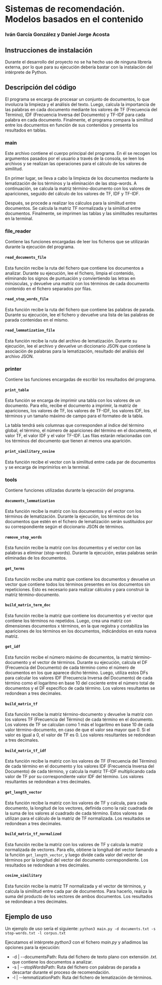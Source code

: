 # Sistemas de recomendación. Modelos basados en el contenido

### Iván García González y Daniel Jorge Acosta

## Instrucciones de instalación

Durante el desarrollo del proyecto no se ha hecho uso de ninguna librería externa, por lo que para su ejecución debería bastar con la instalación del intérprete de Python.

## Descripción del código

El programa se encarga de procesar un conjunto de documentos, lo que involucra la limpieza y el análisis del texto. Luego, calcula la importancia de las palabras en cada documento mediante los valores de TF (Frecuencia del Término), IDF (Frecuencia Inversa del Documento) y TF-IDF para cada palabra en cada documento. Finalmente, el programa compara la similitud entre los documentos en función de sus contenidos y presenta los resultados en tablas.

### main

Este archivo contiene el cuerpo principal del programa. En él se recogen los argumentos pasados por el usuario a través de la consola, se leen los archivos y se realizan las operaciones para el cálculo de los valores de similitud.

En primer lugar, se lleva a cabo la limpieza de los documentos mediante la lematización de los términos y la eliminación de las stop-words. A continuación, se calcula la matriz término-documento con los valores de apariciones, seguido del cálculo de los valores de TF, IDF y TF-IDF.

Después, se procede a realizar los cálculos para la similitud entre documentos. Se calcula la matriz TF normalizada y la similitud entre documentos. Finalmente, se imprimen las tablas y las similitudes resultantes en la terminal.

### file_reader

Contiene las funciones encargadas de leer los ficheros que se utilizarán durante la ejecución del programa.

#### `read_documents_file`

Esta función recibe la ruta del fichero que contiene los documentos a analizar. Durante su ejecución, lee el fichero, limpia el contenido, eliminando los signos de puntuación y conviertiendo las letras en minúsculas, y devuelve una matriz con los términos de cada documento contenido en el fichero separados por filas.

#### `read_stop_words_file`

Esta función recibe la ruta del fichero que contiene las palabras de parada. Durante su ejecución, lee el fichero y devuelve una lista de las palabras de parada contenidas en el mismo.

#### `read_lemmatization_file`

Esta función recibe la ruta del archivo de lematización. Durante su ejecución, lee el archivo y devuelve un diccionario JSON que contiene la asociación de palabras para la lematización, resultado del análisis del archivo JSON.

### printer

Contiene las funciones encargadas de escribir los resultados del programa.

#### `print_table`

Esta función se encarga de imprimir una tabla con los valores de un documento. Para ello, recibe el documento a imprimir, la matriz de apariciones, los valores de TF, los valores de TF-IDF, los valores IDF, los términos y un tamaño máximo de campo para el formateo de la tabla.

La tabla tendrá seis columnas que corresponden al índice del término global, el término, el número de apariciones del término en el documento, el valor TF, el valor IDF y el valor TF-IDF. Las filas estarán relacionadas con los términos del documento que tienen al menos una aparición.

#### `print_similitary_cosine`

Esta función recibe el vector con la similitud entre cada par de documentos y se encarga de imprimirlos en la terminal.

### tools

Contiene funciones utilizadas durante la ejecución del programa.

#### `documents_lemmatization`

Esta función recibe la matriz con los documentos y el vector con los términos de lematización. Durante la ejecución, los términos de los documentos que estén en el fichero de lematización serán sustituidos por su correspondiente según el diccionario JSON de términos.

#### `remove_stop_words`

Esta función recibe la matriz con los documentos y el vector con las palabras a eliminar (stop-words). Durante la ejecución, estas palabras serán eliminadas de los documentos.

#### `get_terms`

Esta función recibe una matriz que contiene los documentos y devuelve un vector que contiene todos los términos presentes en los documentos sin repeticiones. Esto es necesario para realizar cálculos y para construir la matriz término-documento.

#### `build_matrix_term_doc`

Esta función recibe la matriz que contiene los documentos y el vector que contiene los términos no repetidos. Luego, crea una matriz con dimensiones documentos x términos, en la que registra y contabiliza las apariciones de los términos en los documentos, indicándolos en esta nueva matriz.

#### `get_idf`

Esta función recibe el número máximo de documentos, la matriz término-documento y el vector de términos. Durante su ejecución, calcula el DF (Frecuencia del Documento) de cada término como el número de documentos en los que aparece dicho término. Luego, utiliza estos DFs para calcular los valores IDF (Frecuencia Inversa del Documento) de cada término como el logaritmo en base 10 del cociente entre el número total de documentos y el DF específico de cada término. Los valores resultantes se redondean a tres decimales.

#### `build_matrix_tf`

Esta función recibe la matriz término-documento y devuelve la matriz con los valores TF (Frecuencia del Término) de cada término en el documento. Los valores de TF se calculan como 1 más el logaritmo en base 10 de cada valor término-documento, en caso de que el valor sea mayor que 0. Si el valor es igual a 0, el valor de TF es 0. Los valores resultantes se redondean a tres decimales.

#### `build_matrix_tf_idf`

Esta función recibe la matriz con los valores de TF (Frecuencia del Término) de cada término en el documento y los valores IDF (Frecuencia Inversa del Documento) de cada término, y calcula la matriz TF-IDF multiplicando cada valor de TF por su correspondiente valor IDF del término. Los valores resultantes se redondean a tres decimales.

#### `get_length_vector`

Esta función recibe la matriz con los valores de TF y calcula, para cada documento, la longitud de los vectores, definida como la raíz cuadrada de la suma de los valores al cuadrado de cada término. Estos valores se utilizan para el cálculo de la matriz de TF normalizada. Los resultados se redondean a tres decimales.

#### `build_matrix_tf_normalized`

Esta función recibe la matriz con los valores de TF y calcula la matriz normalizada de vectores. Para ello, obtiene la longitud del vector llamando a la función `get_length_vector`, y luego divide cada valor del vector de términos por la longitud del vector del documento correspondiente. Los resultados se redondean a tres decimales.

#### `cosine_similitary`

Esta función recibe la matriz TF normalizada y el vector de términos, y calcula la similitud entre cada par de documentos. Para hacerlo, realiza la suma del producto de los vectores de ambos documentos. Los resultados se redondean a tres decimales.

## Ejemplo de uso

Un ejemplo de uso sería el siguiente: `python3 main.py -d documents.txt -s stop-words.txt -l corpus.txt`

Ejecutamos el intérprete _python3_ con el fichero _main.py_ y añadimos las opciones para la ejecución:

- -d | --documentsPath: Ruta del fichero de texto plano con extensión _.txt._ que contiene los documentos a analizar.
- -s | --stopWordsPath: Ruta del fichero con palabras de parada a descartar durante el proceso de recomendación.
- -l | --lemmatizationPath: Ruta del fichero de lematización de términos.
